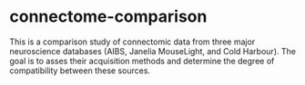 # connectome-comparison
This is a comparison study of connectomic data from three major neuroscience databases (AIBS, Janelia MouseLight, and Cold Harbour). The goal is to asses their acquisition methods and determine the degree of compatibility between these sources.
